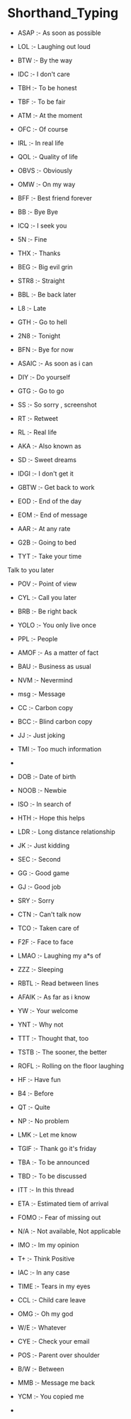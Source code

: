 # Shorthand_Typing

* ASAP :-  As soon as possible


* LOL :- Laughing out loud



* BTW :- By the way



* IDC :- I don't care


* TBH :- To be honest



* TBF :- To be fair

* ATM :- At the moment



* OFC :- Of course


* IRL :- In real life


* QOL :- Quality of life




* OBVS :- Obviously

* OMW :- On my way


* BFF :- Best friend forever
* BB :- Bye Bye
* ICQ :- I seek you

* 5N :- Fine

* THX :- Thanks
* BEG :- Big evil grin
* STR8 :- Straight
* BBL :- Be back later



* L8 :- Late



* GTH :- Go to hell

* 2N8 :- Tonight



* BFN :- Bye for now


 * ASAIC :- As soon as i can 

* DIY :-  Do yourself

 * GTG :- Go to go

* SS :- So sorry , screenshot

* RT :- Retweet
* RL :-  Real life
* AKA :- Also known as 
* SD :- Sweet dreams
* IDGI :- I don't get it 
* GBTW :- Get back to work 

* EOD :- End of the day

* EOM :- End of message

* AAR :- At any rate

* G2B :- Going to bed

* TYT :- Take your time

Talk to you later

* POV :- Point of view


* CYL :- Call you later


* BRB :- Be right back 
* YOLO :- You only live once
* PPL :- People
* AMOF :- As a matter of fact
* BAU :- Business as usual 
* NVM :- Nevermind

* msg :- Message
* CC :- Carbon copy
* BCC :- Blind carbon copy 
* JJ :- Just joking
* TMI :- Too much information
* 

* DOB :- Date of birth 
* NOOB :- Newbie
* ISO :- In search of
* HTH :- Hope this helps
* LDR :- Long distance relationship
* JK :- Just kidding
* SEC :- Second
* GG :- Good game
* GJ :- Good job
* SRY :- Sorry
* CTN :- Can't talk now
* TCO :- Taken care of
* F2F :- Face to face

* LMAO :- Laughing my a*s of 
* ZZZ :- Sleeping
* RBTL :- Read between lines
* AFAIK :- As far as i know
* YW :- Your welcome
* YNT :- Why not
* TTT :- Thought that, too
* TSTB :- The sooner, the better
* ROFL :- Rolling on the floor laughing
* HF :- Have fun
* B4 :- Before
* QT :- Quite

* NP :- No problem

* LMK :- Let me know 
* TGIF :- Thank go it's friday 
* TBA :- To be announced
* TBD :- To be discussed
* ITT :- In this thread
* ETA :- Estimated tiem of arrival
* FOMO :- Fear of missing out
* N/A :- Not available, Not applicable
* IMO :- Im my opinion
* T+  :- Think Positive
* IAC :- In any case
* TIME :- Tears in my eyes
* CCL :- Child care leave
* OMG :- Oh my god
* W/E :- Whatever
* CYE :- Check your email
* POS :- Parent over shoulder
* B/W :- Between
* MMB :- Message me back
* YCM :- You copied me
* 









